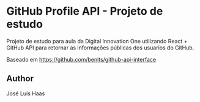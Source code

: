 # GitHub Profile API - Projeto de estudo

Projeto de estudo para aula da Digital Innovation One utilizando React + GitHub API para retornar as informações públicas dos usuarios do GitHub.


Baseado em https://github.com/benits/github-api-interface

## Author
José Luís Haas